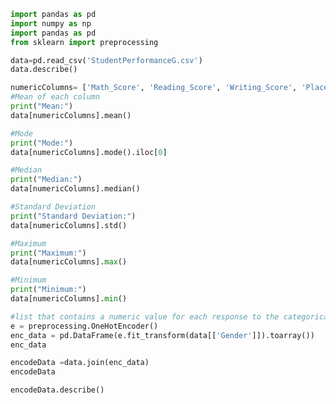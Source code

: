 ```python
import pandas as pd
import numpy as np
import pandas as pd
from sklearn import preprocessing
```

```python
data=pd.read_csv('StudentPerformanceG.csv')
data.describe()
```

```python
numericColumns= ['Math_Score', 'Reading_Score', 'Writing_Score', 'Placement_Score', 'Placement_Offer_Count']
#Mean of each column
print("Mean:")
data[numericColumns].mean()
```

```python
#Mode
print("Mode:")
data[numericColumns].mode().iloc[0]
```

```python
#Median
print("Median:")
data[numericColumns].median()
```

```python
#Standard Deviation
print("Standard Deviation:")
data[numericColumns].std()
```

```python
#Maximum
print("Maximum:")
data[numericColumns].max()
```

```python
#Minimum
print("Minimum:")
data[numericColumns].min()
```

```python
#list that contains a numeric value for each response to the categorical variable.
e = preprocessing.OneHotEncoder()
enc_data = pd.DataFrame(e.fit_transform(data[['Gender']]).toarray())
enc_data
```

```python
encodeData =data.join(enc_data)
encodeData
```

```python
encodeData.describe()
```
